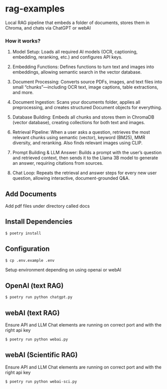 # rag-examples
Local RAG pipeline that embeds a folder of documents, stores them in Chroma, and chats via ChatGPT or webAI

### How it works?
1. Model Setup:
Loads all required AI models (OCR, captioning, embedding, reranking, etc.) and configures API keys.

2. Embedding Functions:
Defines functions to turn text and images into embeddings, allowing semantic search in the vector database.

3. Document Processing:
Converts source PDFs, images, and text files into small “chunks”—including OCR text, image captions, table extractions, and more.

4. Document Ingestion:
Scans your documents folder, applies all preprocessing, and creates structured Document objects for everything.

5. Database Building:
Embeds all chunks and stores them in ChromaDB (vector database), creating collections for both text and images.

6. Retrieval Pipeline:
When a user asks a question, retrieves the most relevant chunks using semantic (vector), keyword (BM25), MMR diversity, and reranking. Also finds relevant images using CLIP.

7. Prompt Building & LLM Answer:
Builds a prompt with the user’s question and retrieved context, then sends it to the Llama 3B model to generate an answer, requiring citations from sources.

8. Chat Loop:
Repeats the retrieval and answer steps for every new user question, allowing interactive, document-grounded Q&A.

## Add Documents
Add pdf files under directory called docs

## Install Dependencies
```bash
$ poetry install
```

## Configuration
```bash
$ cp .env.example .env
```

Setup environment depending on using openai or webAI

## OpenAI (text RAG)
```bash
$ poetry run python chatgpt.py
```

## webAI (text RAG)
Ensure API and LLM Chat elements are running on correct port and with the right api key

```bash
$ poetry run python webai.py
```

## webAI (Scientific RAG)
Ensure API and LLM Chat elements are running on correct port and with the right api key

```bash
$ poetry run python webai-sci.py
```



